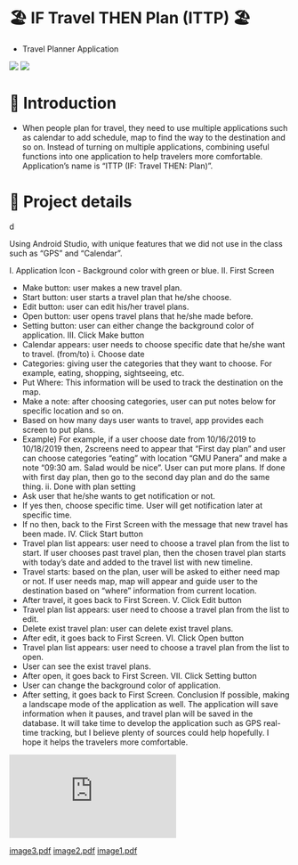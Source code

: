 # 🏖 IF Travel THEN Plan (ITTP) 🏖

- Travel Planner Application

<div>
  <picture>
    <img src="https://img.shields.io/badge/Java-ED8B00?style=flat&logo=openjdk&logoColor=white"/>
  </picture>
  
  <picture>
    <img src="https://img.shields.io/badge/Android Studio-3DDC84?style=flat&logo=Android Studio&logoColor=white"/>
  </picture>
</div>

# 🚀 Introduction

- When people plan for travel, they need to use multiple applications such as calendar
to add schedule, map to find the way to the destination and so on. Instead of turning
on multiple applications, combining useful functions into one application to help
travelers more comfortable. Application’s name is “ITTP (IF: Travel THEN: Plan)”.

# 📖 Project details



d

  Using Android Studio, with unique features that we did not use in the class such as
  “GPS” and “Calendar”.
  
  I. Application Icon
    - Background color with green or blue.
II. First Screen
- Make button: user makes a new travel plan.
- Start button: user starts a travel plan that he/she choose.
- Edit button: user can edit his/her travel plans.
- Open button: user opens travel plans that he/she made before.
- Setting button: user can either change the background color of
application.
III. Click Make button
- Calendar appears: user needs to choose specific date that he/she want to
travel. (from/to)
i. Choose date
- Categories: giving user the categories that they want to choose.
For example, eating, shopping, sightseeing, etc.
- Put Where: This information will be used to track the
destination on the map.
- Make a note: after choosing categories, user can put notes
below for specific location and so on.
- Based on how many days user wants to travel, app provides
each screen to put plans.
- Example)
For example, if a user choose date
from 10/16/2019 to 10/18/2019
then, 2screens need to appear that “First day plan” and user can
choose categories “eating” with location “GMU Panera” and
make a note “09:30 am. Salad would be nice”.
User can put more plans.
If done with first day plan, then go to the second day plan and
do the same thing.
ii. Done with plan setting
- Ask user that he/she wants to get notification or not.
- If yes then, choose specific time.
User will get notification later at specific time.
- If no then, back to the First Screen with the message that
new travel has been made.
IV. Click Start button
- Travel plan list appears: user need to choose a travel plan from the list to
start.
If user chooses past travel plan, then the chosen
travel plan starts with today’s date and added to
the travel list with new timeline.
- Travel starts: based on the plan, user will be asked to either need map or
not.
If user needs map, map will appear and guide user to the
destination based on “where” information from current
location.
- After travel, it goes back to First Screen.
V. Click Edit button
- Travel plan list appears: user need to choose a travel plan from the list to
edit.
- Delete exist travel plan: user can delete exist travel plans.
- After edit, it goes back to First Screen.
VI. Click Open button
- Travel plan list appears: user need to choose a travel plan from the list to
open.
- User can see the exist travel plans.
- After open, it goes back to First Screen.
VII. Click Setting button
- User can change the background color of application.
- After setting, it goes back to First Screen.
Conclusion
If possible, making a landscape mode of the application as well.
The application will save information when it pauses, and travel plan will be
saved in the database.
It will take time to develop the application such as GPS real-time tracking, but I
believe plenty of sources could help hopefully.
I hope it helps the travelers more comfortable.

![Alt text](https://github.com/kdh4646/IF_Travel_THEN_Plan_ITTP/files/image1.pdf)

[image3.pdf](https://github.com/kdh4646/IF_Travel_THEN_Plan_ITTP/files/12328861/image3.pdf)
[image2.pdf](https://github.com/kdh4646/IF_Travel_THEN_Plan_ITTP/files/12328860/image2.pdf)
[image1.pdf](https://github.com/kdh4646/IF_Travel_THEN_Plan_ITTP/files/12328859/image1.pdf)
